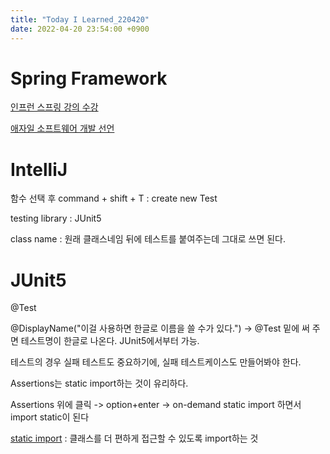 ```yaml
---
title: "Today I Learned_220420"
date: 2022-04-20 23:54:00 +0900
---
```


# Spring Framework
[인프런 스프링 강의 수강](https://www.inflearn.com/course/%EC%8A%A4%ED%94%84%EB%A7%81-%ED%95%B5%EC%8B%AC-%EC%9B%90%EB%A6%AC-%EA%B8%B0%EB%B3%B8%ED%8E%B8/dashboard)

[애자일 소프트웨어 개발 선언](https://agilemanifesto.org/iso/ko/manifesto.html)


# IntelliJ
함수 선택 후 command + shift + T : create new Test

testing library : JUnit5

class name : 원래 클래스네임 뒤에 테스트를 붙여주는데 그대로 쓰면 된다.

# JUnit5
@Test

@DisplayName("이걸 사용하면 한글로 이름을 쓸 수가 있다.") -> @Test 밑에 써 주면 테스트명이 한글로 나온다. JUnit5에서부터 가능.

테스트의 경우 실패 테스트도 중요하기에, 실패 테스트케이스도 만들어봐야 한다.

Assertions는 static import하는 것이 유리하다. 

Assertions 위에 클릭 -> option+enter -> on-demand static import 하면서 import static이 된다

[static import](https://docs.oracle.com/javase/7/docs/technotes/guides/language/static-import.html) : 클래스를 더 편하게 접근할 수 있도록 import하는 것